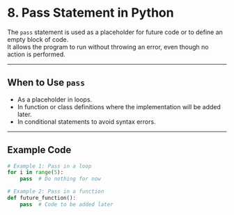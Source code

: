 # 8. Pass Statement in Python

The `pass` statement is used as a placeholder for future code or to define an empty block of code.  
It allows the program to run without throwing an error, even though no action is performed.

---

## When to Use `pass`
- As a placeholder in loops.
- In function or class definitions where the implementation will be added later.
- In conditional statements to avoid syntax errors.

---

## Example Code

```python
# Example 1: Pass in a loop
for i in range(5):
    pass  # Do nothing for now

# Example 2: Pass in a function
def future_function():
    pass  # Code to be added later
